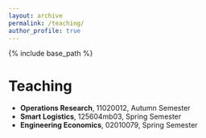 ```yaml
---
layout: archive
permalink: /teaching/
author_profile: true
---
```


{% include base_path %}

Teaching
======
* **Operations Research**, 11020012, Autumn Semester
* **Smart Logistics**, 125604mb03, Spring Semester
* **Engineering Economics**, 02010079, Spring Semester
